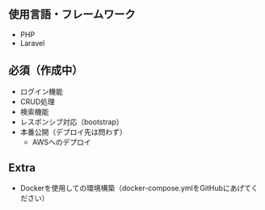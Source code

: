 
## 使用言語・フレームワーク
- PHP
- Laravel

## 必須（作成中）
- ログイン機能
- CRUD処理
- 検索機能
- レスポンシブ対応（bootstrap）
- 本番公開（デプロイ先は問わず）
  - AWSへのデプロイ

## Extra
- Dockerを使用しての環境構築（docker-compose.ymlをGitHubにあげてください）
